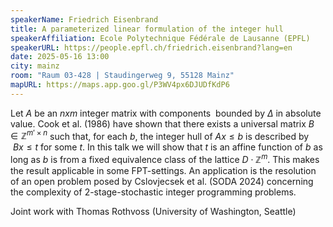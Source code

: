 ```yaml
---
speakerName: Friedrich Eisenbrand
title: A parameterized linear formulation of the integer hull
speakerAffiliation: Ecole Polytechnique Fédérale de Lausanne (EPFL)
speakerURL: https://people.epfl.ch/friedrich.eisenbrand?lang=en
date: 2025-05-16 13:00
city: mainz
room: "Raum 03-428 | Staudingerweg 9, 55128 Mainz"
mapURL: https://maps.app.goo.gl/P3WV4px6DJUDfKdP6
---
```

Let $A$ be an $n x m$ integer matrix with components  bounded by $Δ$ in absolute value. Cook et al. (1986) have shown that there exists a universal matrix $B ∈ ℤ^{m' ×n}$ such that, for each $b$, the integer hull of $Ax≤b$ is described by  $Bx ≤t$ for some $t$. In this talk we will show that $t$ is an affine function of $b$ as long as $b$ is from a fixed equivalence class of the lattice $D ⋅ ℤ^m$. This makes the result applicable in some FPT-settings. An application is the resolution of an open problem posed by Cslovjecsek et al. (SODA 2024) concerning the complexity of 2-stage-stochastic integer programming problems.  
 

Joint work with Thomas Rothvoss (University of Washington, Seattle)
